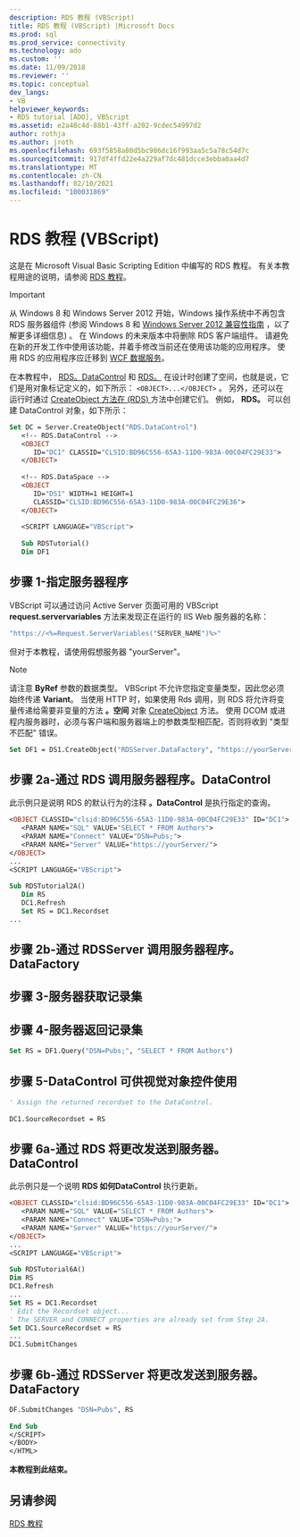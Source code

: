 ```yaml
---
description: RDS 教程 (VBScript)
title: RDS 教程 (VBScript) |Microsoft Docs
ms.prod: sql
ms.prod_service: connectivity
ms.technology: ado
ms.custom: ''
ms.date: 11/09/2018
ms.reviewer: ''
ms.topic: conceptual
dev_langs:
- VB
helpviewer_keywords:
- RDS tutorial [ADO], VBScript
ms.assetid: e2a48c4d-88b1-43ff-a202-9cdec54997d2
author: rothja
ms.author: jroth
ms.openlocfilehash: 693f5858a80d5bc986dc16f993aa5c5a78c54d7c
ms.sourcegitcommit: 917df4ffd22e4a229af7dc481dcce3ebba0aa4d7
ms.translationtype: MT
ms.contentlocale: zh-CN
ms.lasthandoff: 02/10/2021
ms.locfileid: "100031869"
---
```

# <a name="rds-tutorial-vbscript"></a>RDS 教程 (VBScript)
这是在 Microsoft Visual Basic Scripting Edition 中编写的 RDS 教程。 有关本教程用途的说明，请参阅 [RDS 教程](./rds-tutorial.md)。  
  
> [!IMPORTANT]
>  从 Windows 8 和 Windows Server 2012 开始，Windows 操作系统中不再包含 RDS 服务器组件 (参阅 Windows 8 和 [Windows Server 2012 兼容性指南](https://www.microsoft.com/download/details.aspx?id=27416) ，以了解更多详细信息) 。 在 Windows 的未来版本中将删除 RDS 客户端组件。 请避免在新的开发工作中使用该功能，并着手修改当前还在使用该功能的应用程序。 使用 RDS 的应用程序应迁移到 [WCF 数据服务](/dotnet/framework/wcf/)。  
  
 在本教程中， [RDS。DataControl](../../reference/rds-api/datacontrol-object-rds.md) 和 [RDS。](../../reference/rds-api/dataspace-object-rds.md) 在设计时创建了空间，也就是说，它们是用对象标记定义的，如下所示： `<OBJECT>...</OBJECT>` 。 另外，还可以在运行时通过 [CreateObject 方法在 (RDS) ](../../reference/rds-api/createobject-method-rds.md) 方法中创建它们。 例如， **RDS。** 可以创建 DataControl 对象，如下所示：  
  
```vb
Set DC = Server.CreateObject("RDS.DataControl")  
   <!-- RDS.DataControl -->  
   <OBJECT   
      ID="DC1" CLASSID="CLSID:BD96C556-65A3-11D0-983A-00C04FC29E33">  
   </OBJECT>  
  
   <!-- RDS.DataSpace -->  
   <OBJECT   
      ID="DS1" WIDTH=1 HEIGHT=1  
      CLASSID="CLSID:BD96C556-65A3-11D0-983A-00C04FC29E36">  
   </OBJECT>  
  
   <SCRIPT LANGUAGE="VBScript">  
  
   Sub RDSTutorial()  
   Dim DF1   
```  
  
## <a name="step-1---specify-a-server-program"></a>步骤 1-指定服务器程序  
 VBScript 可以通过访问 Active Server 页面可用的 VBScript **request.servervariables** 方法来发现正在运行的 IIS Web 服务器的名称：  
  
```vb
"https://<%=Request.ServerVariables("SERVER_NAME")%>"  
```  
  
 但对于本教程，请使用假想服务器 "yourServer"。  
  
> [!NOTE]
>  请注意 **ByRef** 参数的数据类型。 VBScript 不允许您指定变量类型，因此您必须始终传递 **Variant**。 当使用 HTTP 时，如果使用 Rds 调用，则 RDS 将允许将变量传递给需要非变量的方法 **。空间** 对象 [CreateObject](../../reference/rds-api/createobject-method-rds.md) 方法。 使用 DCOM 或进程内服务器时，必须与客户端和服务器端上的参数类型相匹配，否则将收到 "类型不匹配" 错误。  
  
```vb
Set DF1 = DS1.CreateObject("RDSServer.DataFactory", "https://yourServer")  
```  
  
## <a name="step-2a---invoke-the-server-program-with-rdsdatacontrol"></a>步骤 2a-通过 RDS 调用服务器程序。DataControl  
 此示例只是说明 RDS 的默认行为的注释 **。DataControl** 是执行指定的查询。  
  
```vb
<OBJECT CLASSID="clsid:BD96C556-65A3-11D0-983A-00C04FC29E33" ID="DC1">  
   <PARAM NAME="SQL" VALUE="SELECT * FROM Authors">  
   <PARAM NAME="Connect" VALUE="DSN=Pubs;">  
   <PARAM NAME="Server" VALUE="https://yourServer/">  
</OBJECT>  
...  
<SCRIPT LANGUAGE="VBScript">  
  
Sub RDSTutorial2A()  
   Dim RS  
   DC1.Refresh  
   Set RS = DC1.Recordset  
...  
```  
  
## <a name="step-2b---invoke-the-server-program-with-rdsserverdatafactory"></a>步骤 2b-通过 RDSServer 调用服务器程序。 DataFactory  
  
## <a name="step-3---server-obtains-a-recordset"></a>步骤 3-服务器获取记录集  
  
## <a name="step-4---server-returns-the-recordset"></a>步骤 4-服务器返回记录集  
  
```vb
Set RS = DF1.Query("DSN=Pubs;", "SELECT * FROM Authors")  
```  
  
## <a name="step-5---datacontrol-is-made-usable-by-visual-controls"></a>步骤 5-DataControl 可供视觉对象控件使用  
  
```vb
' Assign the returned recordset to the DataControl.  
  
DC1.SourceRecordset = RS  
```  
  
## <a name="step-6a---changes-are-sent-to-the-server-with-rdsdatacontrol"></a>步骤 6a-通过 RDS 将更改发送到服务器。DataControl  
 此示例只是一个说明 **RDS 如何DataControl** 执行更新。  
  
```vb
<OBJECT CLASSID="clsid:BD96C556-65A3-11D0-983A-00C04FC29E33" ID="DC1">  
   <PARAM NAME="SQL" VALUE="SELECT * FROM Authors">  
   <PARAM NAME="Connect" VALUE="DSN=Pubs;">  
   <PARAM NAME="Server" VALUE="https://yourServer/">  
</OBJECT>  
...  
<SCRIPT LANGUAGE="VBScript">  
  
Sub RDSTutorial6A()  
Dim RS  
DC1.Refresh  
...  
Set RS = DC1.Recordset  
' Edit the Recordset object...  
' The SERVER and CONNECT properties are already set from Step 2A.  
Set DC1.SourceRecordset = RS  
...  
DC1.SubmitChanges  
```  
  
## <a name="step-6b---changes-are-sent-to-the-server-with-rdsserverdatafactory"></a>步骤 6b-通过 RDSServer 将更改发送到服务器。 DataFactory  
  
```vb
DF.SubmitChanges "DSN=Pubs", RS  
  
End Sub  
</SCRIPT>  
</BODY>  
</HTML>  
```  
  
 **本教程到此结束。**  
  
## <a name="see-also"></a>另请参阅  
 [RDS 教程](./rds-tutorial.md)